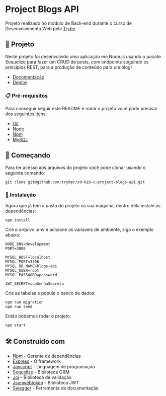 # Project Blogs API

Projeto realizado no módulo de Back-end durante o curso de Desenvolvimento Web pela [Trybe](https://www.betrybe.com/).

## 📱 Projeto

Neste projeto foi desenvolvido uma aplicação em Node.js usando o pacote Sequelize para fazer um CRUD de posts, com endpoints seguindo os principios REST, para a produção de conteúdo para um blog! 

* [Documentação](https://blogs-api.ymaatheus.me/api-docs)
* [Deploy](https://blogs-api.ymaatheus.me)

### 📋 Pré-requisitos

Para conseguir seguir este README e rodar o projeto você pode precisar dos seguintes itens:

- [Git](https://git-scm.com/doc)
- [Node](https://nodejs.org/en/)
- [Npm](https://docs.npmjs.com/getting-started)
- [MySQL](https://www.mysql.com/)

## 🚀 Começando

Para ter acesso aos arquivos do projeto você pode clonar usando o seguinte comando:

```
git clone git@github.com:tryber/sd-019-c-project-blogs-api.git
```

### 🔧 Instalação

Agora que já tem a pasta do projeto na sua máquina, dentro dela instale as dependências:

```
npm install
```

Crie o arquivo .env e adicione as variaveis de ambiente, siga o exemplo abaixo:

```
NODE_ENV=development
PORT=3000

MYSQL_HOST=localhost
MYSQL_PORT=3306
MYSQL_DB_NAME=blogs-api
MYSQL_USER=root
MYSQL_PASSWORD=password

JWT_SECRET=suaSenhaSecreta
```

Crie as tabelas e popule o banco de dados:

```
npm run migration
npm run seed
```

Então podemos rodar o projeto:

```
npm start
```

## 🛠️ Construído com

* [Npm](https://docs.npmjs.com/getting-started) - Gerente de dependências
* [Express](http://www.dropwizard.io/1.0.2/docs/) - O framework
* [Javscript](https://developer.mozilla.org/pt-BR/docs/Web/JavaScript) - Linguagem de programação
* [Sequelize](https://sequelize.org/) - Biblioteca ORM
* [Joi](https://www.npmjs.com/package/joi) - Biblioteca de validação
* [Jsonwebtoken](https://www.npmjs.com/package/jsonwebtoken) - Biblioteca JWT
* [Swagger](https://www.npmjs.com/package/swagger-ui-express) - Ferramenta de documentação
